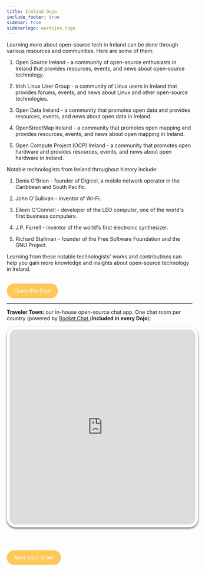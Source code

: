 ```yaml
---
title: Ireland Dojo
include_footer: true
sidebar: true
sidebarlogo: wordojos_logo
---
```


Learning more about open-source tech in Ireland can be done through various resources and communities. Here are some of them:

1.  Open Source Ireland - a community of open-source enthusiasts in Ireland that provides resources, events, and news about open-source technology.
    
2.  Irish Linux User Group - a community of Linux users in Ireland that provides forums, events, and news about Linux and other open-source technologies.
    
3.  Open Data Ireland - a community that promotes open data and provides resources, events, and news about open data in Ireland.
    
4.  OpenStreetMap Ireland - a community that promotes open mapping and provides resources, events, and news about open mapping in Ireland.
    
5.  Open Compute Project (OCP) Ireland - a community that promotes open hardware and provides resources, events, and news about open hardware in Ireland.
    

Notable technologists from Ireland throughout history include:

1.  Denis O'Brien - founder of Digicel, a mobile network operator in the Caribbean and South Pacific.
    
2.  John O'Sullivan - inventor of Wi-Fi.
    
3.  Eileen O'Connell - developer of the LEO computer, one of the world's first business computers.
    
4.  J.P. Farrell - inventor of the world's first electronic synthesizer.
    
5.  Richard Stallman - founder of the Free Software Foundation and the GNU Project.
    

Learning from these notable technologists' works and contributions can help you gain more knowledge and insights about open-source technology in Ireland.

<br>
<html>
  <head>
    <style>
      .button {
        display: inline-block;
        padding: 20px 20px;
        text-align: center;
        text-decoration: none;
        color: #ffffff;
        background-color: #FDC858;
        border-radius: 33px;
        outline: none;
        line-height:  0%;
      }
    </style>
  </head>
  <body>
    <a class="button" href="https://blog.workdojos.com/Ireland" target="_blank">Claim this Dojo</a>
  </body>
</html>
<br>

---


**Traveler Town:**   our in-house open-source chat app.  One chat room per country (powered by <a href="https://rocket.chat" >Rocket.Chat </a>  (**Included in every Dojo**):  

<iframe src="https://chat.traveler.town/channel/Ireland" style="width: 100%;height: 530px;padding: 8px; box-shadow: 0 3px 5px rgba(0,0,0,.6);border-radius: 25px;overflow: hidden;border: none;" align="middle"></iframe>


<br><br>

<html>
  <head>
    <style>
      .button {
        display: inline-block;
        padding: 20px 20px;
        text-align: center;
        text-decoration: none;
        color: #ffffff;
        background-color: #FDC858;
        border-radius: 33px;
        outline: none;
        line-height:  %;
      }
    </style>
  </head>
  <body>
    <a class="button" href="https://workdojos.com/Israel">Next dojo:  Israel</a>
  </body>
</html>